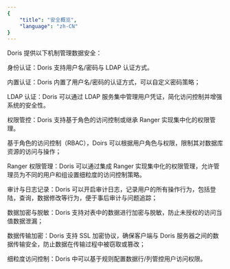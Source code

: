 ```yaml
---
{
    "title": "安全概览",
    "language": "zh-CN"
}
---
```


<!--
Licensed to the Apache Software Foundation (ASF) under one
or more contributor license agreements.  See the NOTICE file
distributed with this work for additional information
regarding copyright ownership.  The ASF licenses this file
to you under the Apache License, Version 2.0 (the
"License"); you may not use this file except in compliance
with the License.  You may obtain a copy of the License at

  http://www.apache.org/licenses/LICENSE-2.0

Unless required by applicable law or agreed to in writing,
software distributed under the License is distributed on an
"AS IS" BASIS, WITHOUT WARRANTIES OR CONDITIONS OF ANY
KIND, either express or implied.  See the License for the
specific language governing permissions and limitations
under the License.
-->



Doris 提供以下机制管理数据安全：

身份认证：Doris 支持用户名/密码与 LDAP 认证方式。

内置认证：Doris 内置了用户名/密码的认证方式，可以自定义密码策略；

LDAP 认证：Doris 可以通过 LDAP 服务集中管理用户凭证，简化访问控制并增强系统的安全性。

权限管控：Doris 支持基于角色的访问控制或继承 Ranger 实现集中化的权限管理。

基于角色的访问控制（RBAC），Doirs 可以根据用户角色与权限，限制其对数据库资源的访问与操作；

Ranger 权限管理：Doris 可以通过集成 Ranger 实现集中化的权限管理，允许管理员为不同的用户和组设置细粒度的访问控制策略。

审计与日志记录：Doris 可以开启审计日志，记录用户的所有操作行为，包括登陆，查询，数据修改等行为，便于事后审计与问题追踪；

数据加密与脱敏：Doris 支持对表中的数据进行加密与脱敏，防止未授权的访问当值数据泄漏；

数据传输加密：Doris 支持 SSL 加密协议，确保客户端与 Doris 服务器之间的数据传输安全，防止数据在传输过程中被窃取或篡改；

细粒度访问控制：Doris 中可以基于规则配置数据行/列管控用户访问权限。
